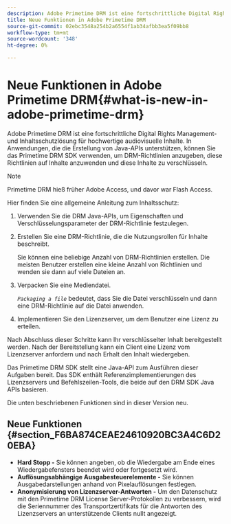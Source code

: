 ```yaml
---
description: Adobe Primetime DRM ist eine fortschrittliche Digital Rights Management- und Inhaltsschutzlösung für hochwertige audiovisuelle Inhalte. In Anwendungen, die die Erstellung von Java-APIs unterstützen, können Sie das Primetime DRM SDK verwenden, um DRM-Richtlinien anzugeben, diese Richtlinien auf Inhalte anzuwenden und diese Inhalte zu verschlüsseln.
title: Neue Funktionen in Adobe Primetime DRM
source-git-commit: 02ebc3548a254b2a6554f1ab34afbb3ea5f09bb8
workflow-type: tm+mt
source-wordcount: '348'
ht-degree: 0%

---
```


# Neue Funktionen in Adobe Primetime DRM{#what-is-new-in-adobe-primetime-drm}

Adobe Primetime DRM ist eine fortschrittliche Digital Rights Management- und Inhaltsschutzlösung für hochwertige audiovisuelle Inhalte. In Anwendungen, die die Erstellung von Java-APIs unterstützen, können Sie das Primetime DRM SDK verwenden, um DRM-Richtlinien anzugeben, diese Richtlinien auf Inhalte anzuwenden und diese Inhalte zu verschlüsseln.

>[!NOTE]
>
>Primetime DRM hieß früher Adobe Access, und davor war Flash Access.

Hier finden Sie eine allgemeine Anleitung zum Inhaltsschutz:

1. Verwenden Sie die DRM Java-APIs, um Eigenschaften und Verschlüsselungsparameter der DRM-Richtlinie festzulegen.
1. Erstellen Sie eine DRM-Richtlinie, die die Nutzungsrollen für Inhalte beschreibt.

   Sie können eine beliebige Anzahl von DRM-Richtlinien erstellen. Die meisten Benutzer erstellen eine kleine Anzahl von Richtlinien und wenden sie dann auf viele Dateien an.
1. Verpacken Sie eine Mediendatei.

   *`Packaging a file`* bedeutet, dass Sie die Datei verschlüsseln und dann eine DRM-Richtlinie auf die Datei anwenden.
1. Implementieren Sie den Lizenzserver, um dem Benutzer eine Lizenz zu erteilen.

Nach Abschluss dieser Schritte kann Ihr verschlüsselter Inhalt bereitgestellt werden. Nach der Bereitstellung kann ein Client eine Lizenz vom Lizenzserver anfordern und nach Erhalt den Inhalt wiedergeben.

Das Primetime DRM SDK stellt eine Java-API zum Ausführen dieser Aufgaben bereit. Das SDK enthält Referenzimplementierungen des Lizenzservers und Befehlszeilen-Tools, die beide auf den DRM SDK Java APIs basieren.

Die unten beschriebenen Funktionen sind in dieser Version neu.

## Neue Funktionen {#section_F6BA874CEAE24610920BC3A4C6D20EBA}

* **Hard Stopp -** Sie können angeben, ob die Wiedergabe am Ende eines Wiedergabefensters beendet wird oder fortgesetzt wird.
* **Auflösungsabhängige Ausgabesteuerelemente -** Sie können Ausgabedarstellungen anhand von Pixelauflösungen festlegen.
* **Anonymisierung von Lizenzserver-Antworten -** Um den Datenschutz mit den Primetime DRM License Server-Protokollen zu verbessern, wird die Seriennummer des Transportzertifikats für die Antworten des Lizenzservers an unterstützende Clients nullt angezeigt.
